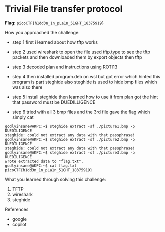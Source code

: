 # Trivial File transfer protocol

**Flag:** `picoCTF{h1dd3n_1n_pLa1n_51GHT_18375919}`

How you approached the challenge:

- step 1
first i learned about how tftp works

- step 2
used wireshark to open the file
used tftp.type to see the tftp packets
and then downloaded them by export objects then tftp

- step 3
decoded plan and instructions using ROTI13

- step 4
then installed program.deb on wsl 
but got error which hinted this program is part steghide
also steghide is used to hide bmp files which was also there

- step 5
install steghide 
then learned how to use it 
from plan got the hint that password must be DUEDILLIGENCE

- step 6
tried with all 3 bmp files and the 3rd file gave the flag which simply cat
```
godlyinsane@AKPC:~$ steghide extract -sf ./picture1.bmp -p DUEDILIGENCE
steghide: could not extract any data with that passphrase!
godlyinsane@AKPC:~$ steghide extract -sf ./picture2.bmp -p DUEDILIGENCE
steghide: could not extract any data with that passphrase!
godlyinsane@AKPC:~$ steghide extract -sf ./picture3.bmp -p DUEDILIGENCE
wrote extracted data to "flag.txt".
godlyinsane@AKPC:~$ cat flag.txt
picoCTF{h1dd3n_1n_pLa1n_51GHT_18375919}
```

What you learned through solving this challenge:

1. TFTP
2. wireshark
3. steghide

References

- google
- copilot